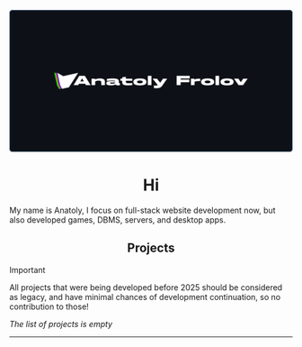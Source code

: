 ![](/Banners/Anafro-Readme-2026-Banner.png)

<h1 align="center">Hi</h1>

My name is Anatoly, I focus on full-stack website development now, 
but also developed games, DBMS, servers, and desktop apps.


<h2 align="center">Projects</h2>

> [!IMPORTANT]
> All projects that were being developed before 2025 
> should be considered as legacy, and have minimal chances
> of development continuation, so no contribution to those!

*The list of projects is empty*

---